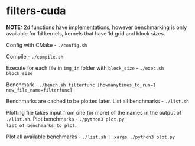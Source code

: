 # filters-cuda

**NOTE:** 2d functions have implementations, however benchmarking is only available for 
1d kernels, kernels that have 1d grid and block sizes.

Config with CMake - `./config.sh`

Compile - `./compile.sh`

Execute for each file in `img_in` folder with `block_size` - `./exec.sh block_size` 

Benchmark - `./bench.sh filterfunc [howmanytimes_to_run=1 new_file_name=filterfunc]`

Benchmarks are cached to be plotted later. List all benchmarks - `./list.sh`

Plotting file takes input from one (or more) of the names in the output of `./list.sh`.
Plot benchmarks - `./python3 plot.py list_of_benchmarks_to_plot`. 

Plot all available benchmarks - `./list.sh | xargs ./python3 plot.py`